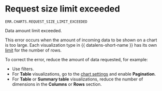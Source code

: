 # Request size limit exceeded

`ERR.CHARTS.REQUEST_SIZE_LIMIT_EXCEEDED`

Data amount limit exceeded.

This error occurs when the amount of incoming data to be shown on a chart is too large.
Each visualization type in {{ datalens-short-name }} has its own [limit](../../concepts/limits.md) for the number of rows.

To correct the error, reduce the amount of data requested, for example:

* Use filters.
* For **Table** visualizations, go to the [chart settings](../../concepts/chart/settings#common-settings) and enable **Pagination**.
* For **Table** or **Summary table** visualizations, reduce the number of dimensions in the **Columns** or **Rows** section.

